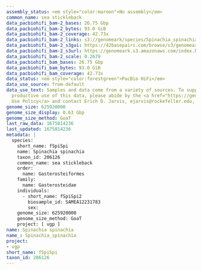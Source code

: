 ```yaml
---
assembly_status: <em style="color:maroon">No assembly</em>
common_name: sea stickleback
data_pacbiohifi_bam-2_bases: 26.75 Gbp
data_pacbiohifi_bam-2_bytes: 93.0 GiB
data_pacbiohifi_bam-2_coverage: 42.73x
data_pacbiohifi_bam-2_links: s3://genomeark/species/Spinachia_spinachia/fSpiSpi2/genomic_data/pacbio_hifi/<br>
data_pacbiohifi_bam-2_s3gui: https://42basepairs.com/browse/s3/genomeark/species/Spinachia_spinachia/fSpiSpi2/genomic_data/pacbio_hifi/
data_pacbiohifi_bam-2_s3url: https://genomeark.s3.amazonaws.com/index.html?prefix=species/Spinachia_spinachia/fSpiSpi2/genomic_data/pacbio_hifi/
data_pacbiohifi_bam-2_scale: 0.2679
data_pacbiohifi_bam_bases: 26.75 Gbp
data_pacbiohifi_bam_bytes: 93.0 GiB
data_pacbiohifi_bam_coverage: 42.73x
data_status: <em style="color:forestgreen">PacBio HiFi</em>
data_use_source: from-default
data_use_text: Samples and data come from a variety of sources. To support fair and
  productive use of this data, please abide by the <a href="https://genome10k.soe.ucsc.edu/data-use-policies/">Data
  Use Policy</a> and contact Erich D. Jarvis, ejarvis@rockefeller.edu, with any questions.
genome_size: 625920000
genome_size_display: 0.63 Gbp
genome_size_method: GoaT
last_raw_data: 1675814236
last_updated: 1675814236
metadata: |
  species:
    short_name: fSpiSpi
    name: Spinachia spinachia
    taxon_id: 206126
    common_name: sea stickleback
    order:
      name: Gasterosteiformes
    family:
      name: Gasterosteidae
    individuals:
      - short_name: fSpiSpi2
        biosample_id: SAMEA12231783
        sex:
    genome_size: 625920000
    genome_size_method: GoaT
    project: [ vgp ]
name: Spinachia spinachia
name_: Spinachia_spinachia
project:
- vgp
short_name: fSpiSpi
taxon_id: 206126
---
```

